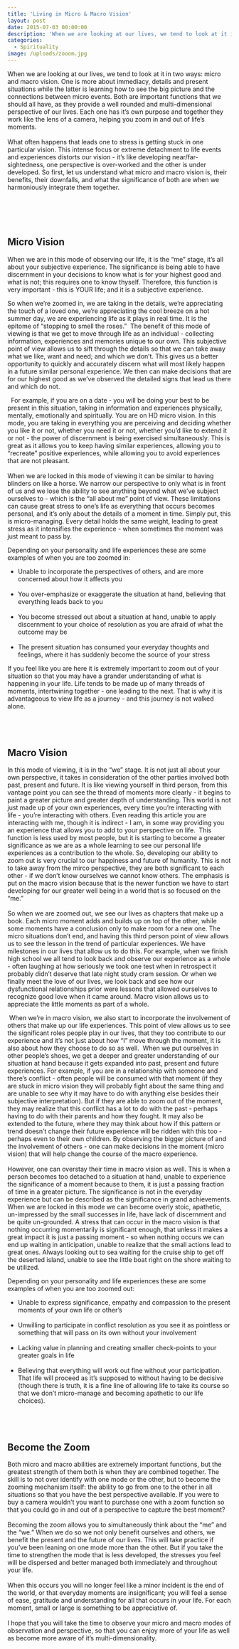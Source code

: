 ```yaml
---
title: 'Living in Micro & Macro Vision'
layout: post
date: 2015-07-03 00:00:00
description: 'When we are looking at our lives, we tend to look at it in two ways: micro and macro vision. One is more about immediacy, details and present situations while the latter is learning how to see the big picture and the connections between micro events. Both are important functions that we should all have, as they provide a well rounded and multi-dimensional perspective of our lives. Each one has it’s own purpose and together they work like the lens of a camera, helping you zoom in and out of life’s moments.'
categories:
  - Spirituality
image: /uploads/zooom.jpg
---
```



When we are looking at our lives, we tend to look at it in two ways: micro and macro vision. One is more about immediacy, details and present situations while the latter is learning how to see the big picture and the connections between micro events. Both are important functions that we should all have, as they provide a well rounded and multi-dimensional perspective of our lives. Each one has it’s own purpose and together they work like the lens of a camera, helping you zoom in and out of life’s moments.
<br>
<br>What often happens that leads one to stress is getting stuck in one particular vision. This intense focus or extreme detachment to life events and experiences distorts our vision - it’s like developing near/far-sightedness, one perspective is over-worked and the other is under developed. So first, let us understand what micro and macro vision is, their benefits, their downfalls, and what the significance of both are when we harmoniously integrate them together.

# &nbsp;

## Micro Vision

When we are in this mode of observing our life, it is the “me” stage, it’s all about your subjective experience. The significance is being able to have discernment in your decisions to know what is for your highest good and what is not; this requires one to know thyself. Therefore, this function is very important - this is YOUR life; and it is a subjective experience.

So when we’re zoomed in, we are taking in the details, we’re appreciating the touch of a loved one, we’re appreciating the cool breeze on a hot summer day, we are experiencing life as it plays in real time. It is the epitome of “stopping to smell the roses.”&nbsp; The benefit of this mode of viewing is that we get to move through life as an individual - collecting information, experiences and memories unique to our own. This subjective point of view allows us to sift through the details so that we can take away what we like, want and need; and which we don’t. This gives us a better opportunity to quickly and accurately discern what will most likely happen in a future similar personal experience. We then can make decisions that are for our highest good as we’ve observed the detailed signs that lead us there and which do not.

  For example, if you are on a date - you will be doing your best to be present in this situation, taking in information and experiences physically, mentally, emotionally and spiritually. You are on HD micro vision. In this mode, you are taking in everything you are perceiving and deciding whether you like it or not, whether you need it or not, whether you’d like to extend it or not - the power of discernment is being exercised simultaneously. This is great as it allows you to keep having similar experiences, allowing you to “recreate” positive experiences, while allowing you to avoid experiences that are not pleasant.
<br>
<br>When we are locked in this mode of viewing it can be similar to having blinders on like a horse. We narrow our perspective to only what is in front of us and we lose the ability to see anything beyond what we’ve subject ourselves to - which is the “all about me” point of view. These limitations can cause great stress to one’s life as everything that occurs becomes personal, and it’s only about the details of a moment in time. Simply put, this is micro-managing. Every detail holds the same weight, leading to great stress as it intensifies the experience - when sometimes the moment was just meant to pass by.

Depending on your personality and life experiences these are some examples of when you are too zoomed in:

* Unable to incorporate the perspectives of others, and are more concerned about how it affects you
  <br>&nbsp;
* You over-emphasize or exaggerate the situation at hand, believing that everything leads back to you
  <br>&nbsp;
* You become stressed out about a situation at hand, unable to apply discernment to your choice of resolution as you are afraid of what the outcome may be
  <br>&nbsp;
* The present situation has consumed your everyday thoughts and feelings, where it has suddenly become the source of your stress

If you feel like you are here it is extremely important to zoom out of your situation so that you may have a grander understanding of what is happening in your life. Life tends to be made up of many threads of moments, intertwining together - one leading to the next. That is why it is advantageous to view life as a journey - and this journey is not walked alone.

## &nbsp;

## Macro Vision

In this mode of viewing, it is in the “we” stage. It is not just all about your own perspective, it takes in consideration of the other parties involved both past, present and future. It is like viewing yourself in third person, from this vantage point you can see the thread of moments more clearly - it begins to paint a greater picture and greater depth of understanding. This world is not just made up of your own experiences, every time you’re interacting with life - you’re interacting with others. Even reading this article you are interacting with me, though it is indirect - I am, in some way providing you an experience that allows you to add to your perspective on life.  This function is less used by most people, but it is starting to become a greater significance as we are as a whole learning to see our personal life experiences as a contribution to the whole. So, developing our ability to zoom out is very crucial to our happiness and future of humanity. This is not to take away from the mirco perspective, they are both significant to each other - if we don’t know ourselves we cannot know others. The emphasis is put on the macro vision because that is the newer function we have to start developing for our greater well being in a world that is so focused on the “me.”
<br>
<br>So when we are zoomed out, we see our lives as chapters that make up a book. Each micro moment adds and builds up on top of the other, while some moments have a conclusion only to make room for a new one. The micro situations don’t end, and having this third person point of view allows us to see the lesson in the trend of particular experiences. We have milestones in our lives that allow us to do this. For example, when we finish high school we all tend to look back and observe our experience as a whole - often laughing at how seriously we took one test when in retrospect it probably didn’t deserve that late night study cram session. Or when we finally meet the love of our lives, we look back and see how our dysfunctional relationships prior were lessons that allowed ourselves to recognize good love when it came around. Macro vision allows us to appreciate the little moments as part of a whole.

 When we’re in macro vision, we also start to incorporate the involvement of others that make up our life experiences. This point of view allows us to see the significant roles people play in our lives, that they too contribute to our experience and it’s not just about how “I” move through the moment, it is also about how they choose to do so as well.&nbsp; When we put ourselves in other people’s shoes, we get a deeper and greater understanding of our situation at hand because it gets expanded into past, present and future experiences. For example, if you are in a relationship with someone and there’s conflict - often people will be consumed with that moment (if they are stuck in micro vision they will probably fight about the same thing and are unable to see why it may have to do with anything else besides their subjective interpretation). But if they are able to zoom out of the moment, they may realize that this conflict has a lot to do with the past - perhaps having to do with their parents and how they fought. It may also be extended to the future, where they may think about how if this pattern or trend doesn’t change their future experience will be ridden with this too - perhaps even to their own children. By observing the bigger picture of and the involvement of others - one can make decisions in the moment (micro vision) that will help change the course of the macro experience.
<br>
<br>However, one can overstay their time in macro vision as well. This is when a person becomes too detached to a situation at hand, unable to experience the significance of a moment because to them, it is just a passing fraction of time in a greater picture. The significance is not in the everyday experience but can be described as the significance in grand achievements. When we are locked in this mode we can become overly stoic, apathetic, un-impressed by the small successes in life, have lack of discernment and be quite un-grounded. A stress that can occur in the macro vision is that nothing occurring momentarily is significant enough, that unless it makes a great impact it is just a passing moment - so when nothing occurs we can end up waiting in anticipation, unable to realize that the small actions lead to great ones. Always looking out to sea waiting for the cruise ship to get off the deserted island, unable to see the little boat right on the shore waiting to be utilized.

Depending on your personality and life experiences these are some examples of when you are too zoomed out:

* Unable to express significance, empathy and compassion to the present moments of your own life or other’s
  <br>&nbsp;
* Unwilling to participate in conflict resolution as you see it as pointless or something that will pass on its own without your involvement
  <br>&nbsp;
* Lacking value in planning and creating smaller check-points to your greater goals in life
  <br>&nbsp;
* Believing that everything will work out fine without your participation. That life will proceed as it’s supposed to without having to be decisive (though there is truth, it is a fine line of allowing life to take its course so that we don’t micro-manage and becoming apathetic to our life choices).

## &nbsp;

## Become the Zoom

Both micro and macro abilities are extremely important functions, but the greatest strength of them both is when they are combined together. The skill is to not over identify with one mode or the other, but to become the zooming mechanism itself: the ability to go from one to the other in all situations so that you have the best perspective available. If you were to buy a camera wouldn’t you want to purchase one with a zoom function so that you could go in and out of a perspective to capture the best moment?
<br>
<br>Becoming the zoom allows you to simultaneously think about the “me” and the “we.” When we do so we not only benefit ourselves and others, we benefit the present and the future of our lives. This will take practice if you’ve been leaning on one mode more than the other. But if you take the time to strengthen the mode that is less developed, the stresses you feel will be dispersed and better managed both immediately and throughout your life.
<br>
<br>When this occurs you will no longer feel like a minor incident is the end of the world, or that everyday moments are insignificant; you will feel a sense of ease, gratitude and understanding for all that occurs in your life. For each moment, small or large is something to be appreciative of.
<br>
<br>I hope that you will take the time to observe your micro and macro modes of observation and perspective, so that you can enjoy more of your life as well as become more aware of it’s multi-dimensionality.